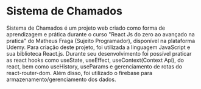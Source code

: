 # Sistema de Chamados
Sistema de Chamados é um projeto web criado como forma de aprendizagem e prática durante o curso "React Js do zero ao avançado na pratica" do Matheus Fraga (Sujeito Programador), disponível na plataforma Udemy. Para criação deste projeto, foi utilizada a linguagem JavaScript e sua biblioteca React.js. Durante seu desenvolvimento foi possível praticar as react hooks como useState, useEffect, useContext(Context Api), do react, bem como useHistory, useParams e gerenciamento de rotas do react-router-dom. Além disso, foi utilizado o firebase para armazenamento/gerenciamento dos dados.

